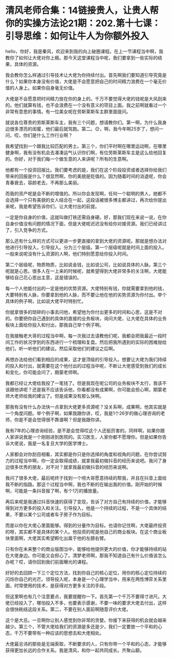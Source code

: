 # 清风老师合集：14链接贵人，让贵人帮你的实操方法论21期：202.第十七课：引导思维：如何让牛人为你额外投入

hello，你好，我是秦风，欢迎来到我的向上破圈课程。在上一节课程当中啊，我教你了如何让大佬对你上瘾。那今天这堂课程当中呢，我们要拿到一些实际的结果，具体的资源。

我会教你怎么样通过引导技术让大佬为你持续付出。首先啊我们要知道引导究竟是什么？如果你本身没有价值，大佬是不会愿意把自己的时间精力浪费在一个毫无价值的人身上。如果你自身毫无价值。

大佬是不会愿意把时间精力放在你的身上的。千万不要觉得大佬的钱呢是大风刮来的。他们就算有钱，也不会浪费在一个没有意义的项目上面。我之前啊就看过一个非常有意思的事情。有一位美女呢在劳斯莱斯车主群里面提问。

就说各位尊贵的劳斯莱斯车主，我有三个问题，想请教你们。第一啊，为什么我身边很多漂亮的闺蜜，他们最后就驾跑。第二。😊，啊，我今年啊25岁了，想问一问，哎，你们是什么工作行业啊？

我希望找到一个跟我比较匹配的男士。第三个，你们平时啊在哪里运动啊，在哪里健身啊，我有没有机会去凑凑运气认识你们啊，有位劳斯莱斯车主是这么给他回复的。你好，对于我们每一个做生意的人来讲呢？所有的生意啊。

他都有一个投资回报比。我们要考虑的是，我们在这个阶段投资或者选择你给我们带来的回报是什么？很显然啊，你的美貌是贬值的。因为随着时间的消退呢，你会青春衰去，容颜老去，不再那么美丽。

而我的资产呢是会不断的增值的。所以你会发现啊，任何一个聪明的男人，她都不会选择一个只有美貌的女人结合在一起，这段话被很多博主都讲过，再次给你提出来呢，我是希望告诉你们，让大佬付出的前提。

一定是你自身的价值，这就叫做打铁还需自身硬。好，那我们现在来说一说，在你自身价值没有问题的情况下面，但是大佬呢迟迟没有给你对接资源。我们已经讲过了，引入竞争的方式。

那么还有什么样的方式可以更进一步更直接的拿到大佬的资源呢。那就是想办法对他进行引导投入，引导投入。分为三个层级。第一个层级呢就是时间上面的投入。一般来说呢没有什么资源的人啊，他们特别愿意给你投入时间。

第二个层级呢，物质物质，比如说金钱，比如说公司，比如说具体的人脉。第三个呢就是心思。很多人在一上来的时候呢，就希望得到大佬非常多的关注啊，大佬能够给自己花心思出主意，这是错误的。

每一个人他能付出的一定是他的优势资源。大佬特别有钱，你就需要拿到他的钱，大要特别有人脉，你要拿到他的人脉，而不要让他在他的劣势资源为你付出。举个具体的例子啊，比如说大佬平时特别忙。

你就拿很多的琐碎的小事去问他，希望他为你付出更多的时间和心思，这是不对的。你要把你自己遇到的具体的直接的业务板块，询问大佬，让大佬在具体的业务板块上面给你投入和付出，那我自己举个例子啊。

在我接触老大哥的过程当中啊，每一次我过去请教他们呢，我都会把我最近一段时间工作的状况学到的东西进行一个梳理和复盘。然后把我所遇到的实际的困难抛给他们，听一听他们的建议。然后采取他们的建议之后啊。

再想办法给他们看到相应的成果，这才是顶级的引导投入。想要让大佬为我们持续的投入和付出，就需要在这个他付出的过程当中呢，不断让大佬感受到我们的成长和变化，你可能会问了，期蒙老师啊。

我都已经让大佬给我投了一笔钱了。但是我现在呢公司的业务板块不太行，我该不该跟他讲呢？还是我不应该告诉他，你看都没有成果啊，你可能会担心啊，期蒙老师大老师给我的建议了。但是成果没有那么快啊。

那我有没有什么办法快一点拿到大佬更多资源呢？没关系啊，成果啊，他其实就是一个角度问题。举个例子啊，如果我跟你讲，哎，我是1个26岁的做心理咨询的老师，你是不是会觉得很不靠谱啊？但是我跟你讲。

我有7年的心理咨询经验，是不是会觉得哎这个人还挺厉害的。同样啊，如果你跟人家讲说我是一个刚刚进到医院的。实习医生，人家你都不愿理你。但是如果你告诉大佬说，我是一名复旦大学的医学博士。

人家都会对你刮目相看，其实都是你只是你选择的角度和视角的问题，在你尝试努力的过程当中啊，你一定会取得成绩，就拿我最初做抖音的经历来说吧。我问了身边很多优秀的朋友，对不对？就拿我最初做抖音的经历来说啊。

我问了很多大佬，最后呢终于找到一个唠大哥愿意持续的帮我，并且在抖音上面给我不断的指路。那这个过程当中啊，我也不断的在输出我的价值。刚开始的时候啊，可能是一条抖音报了啊，有个1万的播放量。

再后来呢是我通过抖音快速的获得了变现，告诉了对方自己有持续的价值，才能够得到对方更多的投入和关注。引导投入，他是一个持续的过程，不是一个具体的结果，不要以某个公司或者车子房子作为目标。

而是以你在大佬心里面能够。得到的分量作为目标。也请你记住啊，大佬最终投资的呀，其实都不是具体的某个人。他投资的呢是他自己的商业板块。在这个商业板块里面啊，大佬其实希望孵化出属于他的左膀右臂。

只有你在未来整个的商业版图当中，能够给他提供更大的价值，你才能够持续的站在大佬身边。你可能又会担心了。清梦老师啊，那我不知道自己有什么价值该怎么办呢？哎，请你回到我们前面曝光的课程。

好好的去回顾一下三个定位方法，找到你自己的核心定位，用你的核心定位持续的闪烁你自己的光芒。领导投入呢，本身是一个心理学当中，用来在两性博弈关系里面，时常使用的技术，是获得对方更多关注的手段。

但这里啊也有几个注意要点，我要提醒你一下。首先第一个千万不要得寸进尺。大佬已经投入了，哪怕投入不多，也要表示感谢，不要一味的要求大佬去付出，这样会很快耗结这段关系。第二，不要在别人面前啊随意评价大佬。

这个是大忌。一旦啊你让别人感觉到你非常的贪婪。你接下来获得的机会就会越来越少。第三个，不管大佬给我们的资源是多还是少，我们一定要放一个平和的心态，千万不要带有一种应该的思想去和大佬相处。

大佬最忌讳的那些是无端索取，不断要求的人，只有你带一个平和的心态，才能够获得更加长远的合作关系。我是清风，和你一起共同成长。齐聚山巅。

